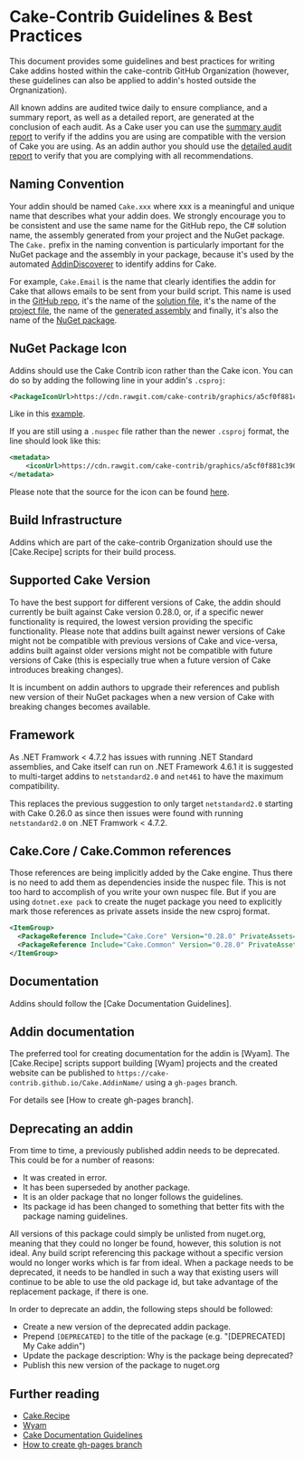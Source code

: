 # Cake-Contrib Guidelines & Best Practices

This document provides some guidelines and best practices for writing Cake addins hosted within the cake-contrib GitHub Organization (however, these guidelines can also be applied to addin's hosted outside the Orgnanization).

All known addins are audited twice daily to ensure compliance, and a summary report, as well as a detailed report, are generated at the conclusion of each audit.
As a Cake user you can use the [summary audit report](Audit.md) to verify if the addins you are using are compatible with the version of Cake you are using. 
As an addin author you should use the [detailed audit report](Audit.xlsx) to verify that you are complying with all recommendations.

## Naming Convention

Your addin should be named `Cake.xxx` where xxx is a meaningful and unique name that describes what your addin does. We strongly encourage you to be consistent and use the same name for the GitHub repo, the C# solution name, the assembly generated from your project and the NuGet package. The `Cake.` prefix in the naming convention is particularly important for the NuGet package and the assembly in your package, because it's used by the automated [AddinDiscoverer](https://github.com/cake-contrib/Cake.AddinDiscoverer) to identify addins for Cake.

For example, `Cake.Email` is the name that clearly identifies the addin for Cake that allows emails to be sent from your build script. This name is used in the [GitHub repo](https://github.com/cake-contrib/Cake.Email), it's the name of the [solution file](https://github.com/cake-contrib/Cake.Email/blob/develop/Source/Cake.Email.sln), it's the name of the [project file](https://github.com/cake-contrib/Cake.Email/blob/develop/Source/Cake.Email/Cake.Email.csproj), the name of the [generated assembly](https://github.com/cake-contrib/Cake.Email/blob/develop/Source/Cake.Email/Cake.Email.csproj#L10) and finally, it's also the name of the [NuGet package](https://www.nuget.org/packages/Cake.Email/).

## NuGet Package Icon

Addins should use the Cake Contrib icon rather than the Cake icon. You can do so by adding the following line in your addin's `.csproj`:

```xml
<PackageIconUrl>https://cdn.rawgit.com/cake-contrib/graphics/a5cf0f881c390650144b2243ae551d5b9f836196/png/cake-contrib-medium.png</PackageIconUrl>
```

Like in this [example](https://github.com/cake-contrib/Cake.Email/blob/develop/Source/Cake.Email/Cake.Email.csproj#L18).

If you are still using a `.nuspec` file rather than the newer `.csproj` format, the line should look like this:

```xml
<metadata>
    <iconUrl>https://cdn.rawgit.com/cake-contrib/graphics/a5cf0f881c390650144b2243ae551d5b9f836196/png/cake-contrib-medium.png</iconUrl>
</metadata>
```

Please note that the source for the icon can be found [here](https://github.com/cake-contrib/graphics).


## Build Infrastructure

Addins which are part of the cake-contrib Organization should use the [Cake.Recipe] scripts for their build process.

## Supported Cake Version

To have the best support for different versions of Cake, the addin should currently be built against Cake version 0.28.0,
or, if a specific newer functionality is required, the lowest version providing the specific functionality. Please note 
that addins built against newer versions of Cake might not be compatible with previous versions of Cake and vice-versa,
addins built against older versions might not be compatible with future versions of Cake (this is especially true when a
future version of Cake introduces breaking changes).

It is incumbent on addin authors to upgrade their references and publish new version of their NuGet packages when a new 
version of Cake with breaking changes becomes available.

## Framework

As .NET Framwork < 4.7.2 has issues with running .NET Standard assemblies, and Cake itself can run on .NET Framework 4.6.1 it is suggested to multi-target addins to `netstandard2.0` and `net461` to have the maximum compatibility. 

This replaces the previous suggestion to only target `netstandard2.0` starting with Cake 0.26.0 as since then issues were found with running `netstandard2.0` on .NET Framwork < 4.7.2.

## Cake.Core / Cake.Common references

Those references are being implicitly added by the Cake engine. Thus there is no need to add them as dependencies
inside the nuspec file. This is not too hard to accomplish of you write your own nuspec file. But if you are using
`dotnet.exe pack` to create the nuget package you need to explicitly mark those references as private assets inside
the new csproj format.

```xml
<ItemGroup>
  <PackageReference Include="Cake.Core" Version="0.28.0" PrivateAssets="All" />
  <PackageReference Include="Cake.Common" Version="0.28.0" PrivateAssets="All" />
</ItemGroup>
```

## Documentation

Addins should follow the [Cake Documentation Guidelines].

## Addin documentation

The preferred tool for creating documentation for the addin is [Wyam].
The [Cake.Recipe] scripts support building [Wyam] projects and the created website can be published to
`https://cake-contrib.github.io/Cake.AddinName/` using a `gh-pages` branch.

For details see [How to create gh-pages branch].

## Deprecating an addin

From time to time, a previously published addin  needs to be deprecated. This could be for a number of reasons:

- It was created in error.
- It has been superseded by another package.
- It is an older package that no longer follows the guidelines.
- Its package id has been changed to something that better fits with the package naming guidelines.

All versions of this package could simply be unlisted from nuget.org, meaning that they could no longer be found, however, this solution is not ideal. Any build script referencing this package without a specific version would no longer works which is far from ideal. When a package needs to be deprecated, it needs to be handled in such a way that existing users will continue to be able to use the old package id, but take advantage of the replacement package, if there is one.

In order to deprecate an addin, the following steps should be followed:

- Create a new version of the deprecated addin package.
- Prepend `[DEPRECATED]` to the title of the package (e.g. "[DEPRECATED] My Cake addin")
- Update the package description: Why is the package being deprecated?
- Publish this new version of the package to nuget.org

## Further reading

- [Cake.Recipe](https://github.com/cake-contrib/Cake.Recipe)
- [Wyam](https://wyam.io/)
- [Cake Documentation Guidelines](https://cakebuild.net/docs/contributing/documentation)
- [How to create gh-pages branch](https://www.gep13.co.uk/blog/how-to-create-gh-pages-branch)
